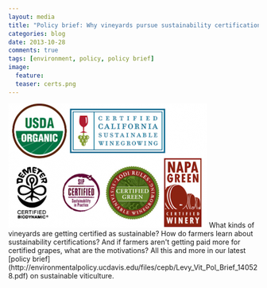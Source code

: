 ```yaml
---
layout: media
title: "Policy brief: Why vineyards pursue sustainability certifications"
categories: blog
date: 2013-10-28
comments: true
tags: [environment, policy, policy brief]
image:
  feature:
  teaser: certs.png
---
```


<img src="/images/certs.png" class="image-right">
What kinds of vineyards are getting certified as sustainable? How do farmers learn about sustainability certifications? And if farmers aren't getting paid more for certified grapes, what are the motivations? All this and more in our latest [policy brief](http://environmentalpolicy.ucdavis.edu/files/cepb/Levy_Vit_Pol_Brief_140528.pdf) on sustainable viticulture.